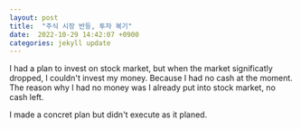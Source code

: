 ```yaml
---
layout: post
title:  "주식 시장 반등, 투자 복기"
date:  2022-10-29 14:42:07 +0900 
categories: jekyll update
---
```


I had a plan to invest on stock market, but when the market significatly dropped, I couldn't invest my money.
Because I had no cash at the moment. The reason why I had no money was I already put into stock market, no cash left.


I made a concret plan but didn't execute as it planed.
